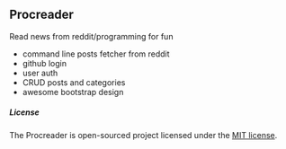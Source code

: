 ## Procreader

Read news from reddit/programming for fun

- command line posts fetcher from reddit
- github login
- user auth
- CRUD posts and categories
- awesome bootstrap design


##### License

The Procreader is open-sourced project licensed under the [MIT license](http://opensource.org/licenses/MIT).
